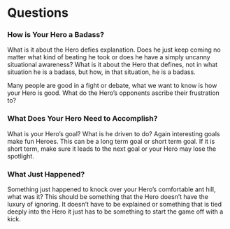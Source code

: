 # Questions

### How is Your Hero a Badass?

What is it about the Hero defies explanation. Does
he just keep coming no matter what kind of beating
he took or does he have a simply uncanny situational
awareness? What is it about the Hero that defines, not
in what situation he is a badass, but how, in that
situation, he is a badass.

Many people are good in a fight or debate, what we
want to know is how your Hero is good. What do the
Hero’s opponents ascribe their frustration to?

### What Does Your Hero Need to Accomplish?

What is your Hero’s goal? What is he driven to do?
Again interesting goals make fun Heroes. This can be
a long term goal or short term goal. If it is short term,
make sure it leads to the next goal or your Hero may
lose the spotlight.



### What Just Happened?

Something just happened to knock over your Hero’s
comfortable ant hill, what was it? This should be
something that the Hero doesn’t have the luxury of
ignoring. It doesn’t have to be explained or something
that is tied deeply into the Hero it just has to be
something to start the game off with a kick.
